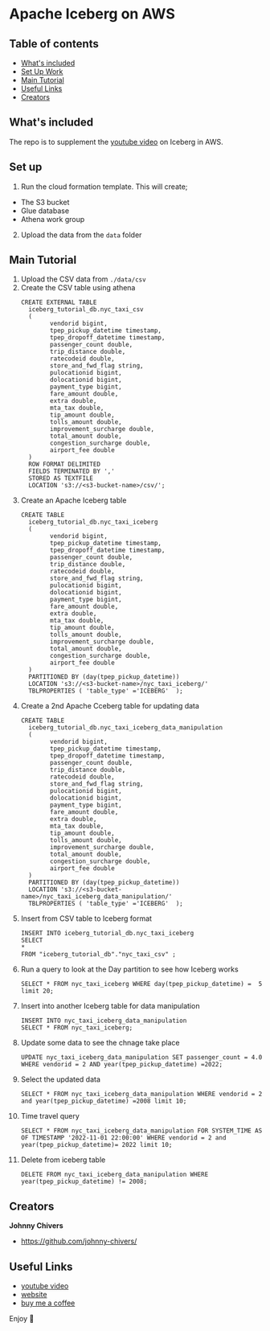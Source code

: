 # Apache Iceberg on AWS

## Table of contents

- [What's included](#whats-included)
- [Set Up Work](#set-up)
- [Main Tutorial](#main-tutorial)
- [Useful Links](#useful-link)
- [Creators](#creators)

## What's included

The repo is to supplement the [youtube video](https://youtu.be/grfSNj2EMwo) on Iceberg in AWS.

## Set up

1. Run the cloud formation template. This will create;
- The S3 bucket
- Glue database
- Athena work group

2. Upload the data from the `data` folder


## Main Tutorial
1. Upload the CSV data from `./data/csv`
2. Create the CSV table using athena
    ```
    CREATE EXTERNAL TABLE
      iceberg_tutorial_db.nyc_taxi_csv
      (
            vendorid bigint,
            tpep_pickup_datetime timestamp,
            tpep_dropoff_datetime timestamp,
            passenger_count double,
            trip_distance double,
            ratecodeid double,
            store_and_fwd_flag string,
            pulocationid bigint,
            dolocationid bigint,
            payment_type bigint,
            fare_amount double,
            extra double,
            mta_tax double,
            tip_amount double,
            tolls_amount double,
            improvement_surcharge double,
            total_amount double,
            congestion_surcharge double,
            airport_fee double
      )
      ROW FORMAT DELIMITED
      FIELDS TERMINATED BY ','
      STORED AS TEXTFILE
      LOCATION 's3://<s3-bucket-name>/csv/';
    ```
3. Create an Apache Iceberg table
    ```
    CREATE TABLE
      iceberg_tutorial_db.nyc_taxi_iceberg 
      (
            vendorid bigint,
            tpep_pickup_datetime timestamp,
            tpep_dropoff_datetime timestamp,
            passenger_count double,
            trip_distance double,
            ratecodeid double,
            store_and_fwd_flag string,
            pulocationid bigint,
            dolocationid bigint,
            payment_type bigint,
            fare_amount double,
            extra double,
            mta_tax double,
            tip_amount double,
            tolls_amount double,
            improvement_surcharge double,
            total_amount double,
            congestion_surcharge double,
            airport_fee double
      )
      PARTITIONED BY (day(tpep_pickup_datetime))
      LOCATION 's3://<s3-bucket-name>/nyc_taxi_iceberg/'
      TBLPROPERTIES ( 'table_type' ='ICEBERG'  );
    ```
4. Create a 2nd Apache Cceberg table for updating data
    ```
    CREATE TABLE
      iceberg_tutorial_db.nyc_taxi_iceberg_data_manipulation 
      (
            vendorid bigint,
            tpep_pickup_datetime timestamp,
            tpep_dropoff_datetime timestamp,
            passenger_count double,
            trip_distance double,
            ratecodeid double,
            store_and_fwd_flag string,
            pulocationid bigint,
            dolocationid bigint,
            payment_type bigint,
            fare_amount double,
            extra double,
            mta_tax double,
            tip_amount double,
            tolls_amount double,
            improvement_surcharge double,
            total_amount double,
            congestion_surcharge double,
            airport_fee double
      )
      PARTITIONED BY (day(tpep_pickup_datetime))
      LOCATION 's3://<s3-bucket-name>/nyc_taxi_iceberg_data_manipulation/'
      TBLPROPERTIES ( 'table_type' ='ICEBERG'  );
    ```
5. Insert from CSV table to Iceberg format
    ```
    INSERT INTO iceberg_tutorial_db.nyc_taxi_iceberg
    SELECT 
    *
    FROM "iceberg_tutorial_db"."nyc_taxi_csv" ;
    ```
6. Run a query to look at the Day partition to see how Iceberg works
    ```
    SELECT * FROM nyc_taxi_iceberg WHERE day(tpep_pickup_datetime) =  5 limit 20;
    ```
7. Insert into another Iceberg table for data manipulation
    ```
    INSERT INTO nyc_taxi_iceberg_data_manipulation
    SELECT * FROM nyc_taxi_iceberg;
    ```
8. Update some data to see the chnage take place 
    ```
    UPDATE nyc_taxi_iceberg_data_manipulation SET passenger_count = 4.0 WHERE vendorid = 2 AND year(tpep_pickup_datetime) =2022;
    ```
9. Select the updated data
    ```
    SELECT * FROM nyc_taxi_iceberg_data_manipulation WHERE vendorid = 2 and year(tpep_pickup_datetime) =2008 limit 10;
    ```
10. Time travel query
    ```
    SELECT * FROM nyc_taxi_iceberg_data_manipulation FOR SYSTEM_TIME AS OF TIMESTAMP '2022-11-01 22:00:00' WHERE vendorid = 2 and year(tpep_pickup_datetime)= 2022 limit 10; 
    ```
11. Delete from iceberg table
    ```
    DELETE FROM nyc_taxi_iceberg_data_manipulation WHERE year(tpep_pickup_datetime) != 2008; 
    ```

## Creators

**Johnny Chivers**

- <https://github.com/johnny-chivers/>

## Useful Links

- [youtube video](https://youtu.be/grfSNj2EMwo) 
- [website](https://www.johnnychivers.co.uk)
- [buy me a coffee](https://www.buymeacoffee.com/johnnychivers)


Enjoy :metal: